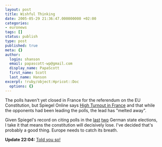 ```yaml
---
layout: post
title: Wishful Thinking
date: 2005-05-29 21:36:47.000000000 +02:00
categories:
- euronews
tags: []
status: publish
type: post
published: true
meta: {}
author:
  login: shanson
  email: papascott-wp@gmail.com
  display_name: PapaScott
  first_name: Scott
  last_name: Hanson
excerpt: !ruby/object:Hpricot::Doc
  options: {}
---
```

<p>The polls haven't yet closed in France for the referendum on the EU Constitution, but Spiegel Online says <a href="http://www.spiegel.de/politik/ausland/0,1518,358084,00.html" title="EU-Referendum: Hohe Wahlbeteiligung in Frankreich - Politik - SPIEGEL ONLINE - Nachrichten">High Turnout in France</a> and that while the opponents had been leading the polls, the lead has "melted away".</p>
<p>Given Spiegel's record on citing polls in the <a href="http://www.papascott.de/archives/2005/02/20/schleswigholstein-votes/">last</a> <a href="http://www.papascott.de/archives/2005/05/22/spd-loses-big-in-nrw/">two</a> German state elections, I take it that means the constitution will decisively lose. I've decided that's probably a good thing. Europe needs to catch its breath.</p>
<p><strong>Update 22:04:</strong> <a href="http://fistfulofeuros.net/archives/001410.php" title="A Fistful of Euros: And It's A 'No'">Told you so!</a></p>
